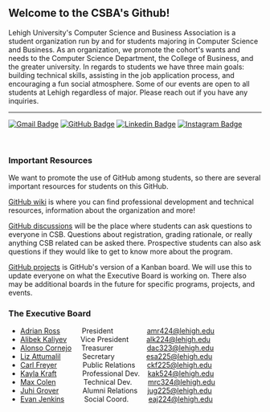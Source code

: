 ## Welcome to the CSBA's Github!

Lehigh University's Computer Science and Business Association is a student organization run by and for students majoring in Computer Science and Business. As an organization, we promote the cohort's wants and needs to the Computer Science Department, the College of Business, and the greater university. In regards to students we have three main goals: building technical skills, assisting in the job application process, and encouraging a fun social atmosphere. Some of our events are open to all students at Lehigh regardless of major. Please reach out if you have any inquiries.

---
[![Gmail Badge](https://img.shields.io/badge/-@incsba-ea4335?style=flat-square&labelColor=ea4335&logo=gmail&logoColor=white&link=https://mailto:incsba@lehigh.edu)](mailto:incsba@lehigh.edu)
[![GitHub Badge](https://img.shields.io/badge/-@Lehigh_CSB-%2312100E?style=flat-square&logo=GitHub&logoColor=white&link=https://www.github.com/Lehigh-CSB/)](https://www.github.com/Lehigh-CSB/)
[![Linkedin Badge](https://img.shields.io/badge/-@Lehigh_CSB-blue?style=flat-square&logo=Linkedin&logoColor=white&link=https://www.linkedin.com/groups/4481359/)](https://www.linkedin.com/groups/4481359/)
[![Instagram Badge](https://img.shields.io/badge/-@lehighcsb-e1306c?style=flat-square&labelColor=e1306c&logo=instagram&logoColor=white&link=https://www.instagram.com/lehighcsb/)](https://www.instagram.com/lehighcsb/)

<br />

### Important Resources

We want to promote the use of GitHub among students, so there are several important resources for students on this GitHub. 

[GitHub wiki](https://github.com/Lehigh-CSB/Computer-Science-and-Business-Association/wiki) is where you can find professional development and technical resources, information about the organization and more!

[GitHub discussions](https://github.com/orgs/Lehigh-CSB/discussions) will be the place where students can ask questions to everyone in CSB. Questions about registration, grading rationale, or really anything CSB related can be asked there. Prospective students can also ask questions if they would like to get to know more about the program.

[GitHub projects](https://github.com/orgs/Lehigh-CSB/projects?type=beta) is GitHub's version of a Kanban board. We will use this to update everyone on what the Executive Board is working on. There also may be additional boards in the future for specific programs, projects, and events.

### The Executive Board

* [Adrian Ross](https://github.com/adrianmross) &nbsp;&nbsp;&nbsp;&nbsp;&nbsp;&nbsp;&nbsp;&nbsp;&nbsp; President &nbsp;&nbsp;&nbsp;&nbsp;&nbsp;&nbsp;&nbsp;&nbsp;&nbsp;&nbsp;&nbsp;&nbsp;&nbsp;&nbsp;&nbsp; amr424@lehigh.edu
* [Alibek Kaliyev](https://github.com/abekek) &nbsp;&nbsp;&nbsp;&nbsp;&nbsp; Vice President &nbsp;&nbsp;&nbsp;&nbsp;&nbsp;&nbsp;&nbsp; alk224@lehigh.edu
* [Alonso Cornejo](https://github.com/AlonsoCornejo) &nbsp;&nbsp;&nbsp; Treasurer &nbsp;&nbsp;&nbsp;&nbsp;&nbsp;&nbsp;&nbsp;&nbsp;&nbsp;&nbsp;&nbsp;&nbsp;&nbsp;&nbsp;&nbsp; dac323@lehigh.edu
* [Liz Attumalil](https://github.com/GIRvB6162) &nbsp;&nbsp;&nbsp;&nbsp;&nbsp;&nbsp;&nbsp;&nbsp;&nbsp; Secretary &nbsp;&nbsp;&nbsp;&nbsp;&nbsp;&nbsp;&nbsp;&nbsp;&nbsp;&nbsp;&nbsp;&nbsp;&nbsp;&nbsp; esa225@lehigh.edu
* [Carl Freyer](https://github.com/CarlFreyer) &nbsp;&nbsp;&nbsp;&nbsp;&nbsp;&nbsp;&nbsp;&nbsp;&nbsp;&nbsp;&nbsp; Public Relations &nbsp;&nbsp;&nbsp;&nbsp; ckf225@lehigh.edu
* [Kayla Kraft](https://github.com/kaylaak) &nbsp;&nbsp;&nbsp;&nbsp;&nbsp;&nbsp;&nbsp;&nbsp;&nbsp;&nbsp;&nbsp; Professional Dev. &nbsp;&nbsp; kak524@lehigh.edu
* [Max Colen](https://github.com/Mlepic1114) &nbsp;&nbsp;&nbsp;&nbsp;&nbsp;&nbsp;&nbsp;&nbsp;&nbsp;&nbsp;&nbsp;&nbsp; Technical Dev. &nbsp;&nbsp;&nbsp;&nbsp;&nbsp;&nbsp; mrc324@lehigh.edu
* [Juhi Grover](https://github.com/juhigrover) &nbsp;&nbsp;&nbsp;&nbsp;&nbsp;&nbsp;&nbsp;&nbsp;&nbsp;&nbsp; Alumni Relations &nbsp;&nbsp;&nbsp; jug225@lehigh.edu
* [Evan Jenkins](https://github.com/EvanJenkins27) &nbsp;&nbsp;&nbsp;&nbsp;&nbsp;&nbsp;&nbsp;&nbsp; Social Coord. &nbsp;&nbsp;&nbsp;&nbsp;&nbsp;&nbsp;&nbsp;&nbsp; eaj224@lehigh.edu
